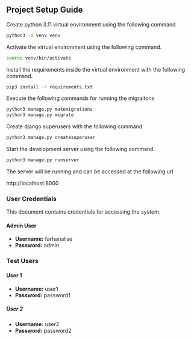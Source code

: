 
## Project Setup Guide

Create python 3.11 virtual environment using the following command

```bash
python3 -m venv venv
```


Activate the virtual environment using the following command.

```bash
source venv/bin/activate
```

Install the requirements inside the virtual environment with the following command.

```bash
pip3 install -r requirements.txt
```

Execute the following commands for running the migraitons

```bash
python3 manage.py makemigrations
python3 manage.py migrate
```

Create django superusers with the following command

```bash
python3 manage.py createsuperuser
```

Start the development server using the following command.

```bash
python3 manage.py runserver
```

The server will be running and can be accessed at 
the following url

http://localhost:8000

### User Credentials

This document contains credentials for accessing the system.

#### Admin User
- **Username:** farhanalise
- **Password:** admin

### Test Users
#### User 1
- **Username:** user1
- **Password:** password1

##### User 2
- **Username:** user2
- **Password:** password2